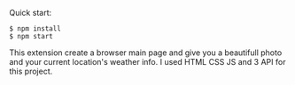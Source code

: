 
Quick start:

```
$ npm install
$ npm start
````

This extension create a browser main page and give you a beautifull photo and your current location's weather info.
I used HTML CSS JS and 3 API for this project.
